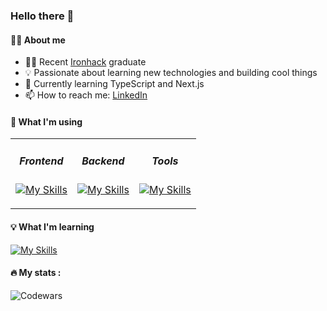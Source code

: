 ### Hello there 👋

#### 🧑‍💻 About me

- 👨‍🎓 Recent [Ironhack](https://www.ironhack.com/uk/en/web-development/remote) graduate
- 💡 Passionate about learning new technologies and building cool things
- 🌱 Currently learning TypeScript and Next.js
- 📫 How to reach me: [LinkedIn](https://www.linkedin.com/in/imason5/)

#### 🔧 What I'm using

<table border="0">
  <tr>
    <td align="center" valign="top" style="border: none;">

##### Frontend

<div align="center">

[![My Skills](https://skillicons.dev/icons?i=html,css,javascript,react,bootstrap,&perline=3)](https://skillicons.dev)

</div>
</td>
<td align="center" valign="top" style="border: none;">

##### Backend

<div align="center">

[![My Skills](https://skillicons.dev/icons?i=nodejs,express,&perline=3)](https://skillicons.dev)

</div>
</td>
<td align="center" valign="top" style="border: none;">

##### Tools

<div align="center">

[![My Skills](https://skillicons.dev/icons?i=git,github,vscode,figma,postman,&perline=3)](https://skillicons.dev)

</div>
</td>
  </tr>
</table>

#### 💡 What I'm learning

[![My Skills](https://skillicons.dev/icons?i=typescript,tailwind,next,&perline=3)](https://skillicons.dev)

#### 🔥 My stats :

![Codewars](https://github.r2v.ch/codewars?user=imason5&stroke=grey)
